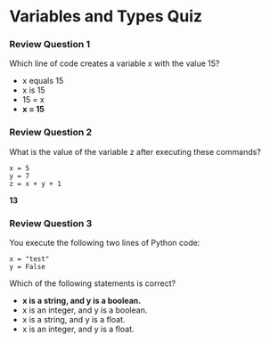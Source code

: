# Variables and Types Quiz

### Review Question 1

Which line of code creates a variable x with the value 15?

- x equals 15
- x is 15
- 15 = x
- **x = 15**

### Review Question 2

What is the value of the variable z after executing these commands?

```
x = 5
y = 7
z = x + y + 1
```

**13**

### Review Question 3

You execute the following two lines of Python code:

```
x = "test"
y = False
```

Which of the following statements is correct?

- **x is a string, and y is a boolean.**
- x is an integer, and y is a boolean.
- x is a string, and y is a float.
- x is an integer, and y is a float.